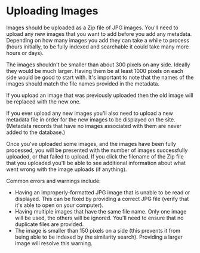 Uploading Images
================

Images should be uploaded as a Zip file of JPG images. You'll need to upload any new images that you want to add before you add any metadata. Depending on how many images you add they can take a while to process (hours initially, to be fully indexed and searchable it could take many more hours or days).

The images shouldn't be smaller than about 300 pixels on any side. Ideally they would be much larger. Having them be at least 1000 pixels on each side would be good to start with. It's important to note that the names of the images should match the file names provided in the metadata.

If you upload an image that was previously uploaded then the old image will be replaced with the new one.

If you ever upload any new images you'll also need to upload a new metadata file in order for the new images to be displayed on the site. (Metadata records that have no images associated with them are never added to the database.)

Once you've uploaded some images, and the images have been fully processed, you will be presented with the number of images successfully uploaded, or that failed to upload. If you click the filename of the Zip file that you uploaded you'll be able to see additional information about what went wrong with the image uploads (if anything).

Common errors and warnings include:

* Having an improperly-formatted JPG image that is unable to be read or displayed. This can be fixed by providing a correct JPG file (verify that it's able to open on your computer).
* Having multiple images that have the same file name. Only one image will be used, the others will be ignored. You'll need to ensure that no duplicate files are provided.
* The image is smaller than 150 pixels on a side (this prevents it from being able to be indexed by the similarity search). Providing a larger image will resolve this warning.